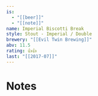 ```yaml
---
is:
  - "[[beer]]"
  - "[[note]]"
name: Imperial Biscotti Break
style: Stout - Imperial / Double
brewery: "[[Evil Twin Brewing]]"
abv: 11.5
rating: 👍👍
last: "[[2017-07]]"
---
```

# Notes

